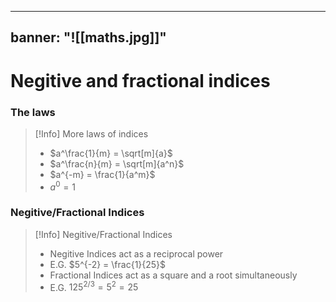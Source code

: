 
---
banner: "![[maths.jpg]]"
---

# Negitive and fractional indices

### The laws

>[!Info] More laws of indices
>- $a^\frac{1}{m} = \sqrt[m]{a}$
>- $a^\frac{n}{m} = \sqrt[m]{a^n}$
>- $a^{-m} = \frac{1}{a^m}$
>- $a^0 = 1$

### Negitive/Fractional Indices

>[!Info] Negitive/Fractional Indices
>- Negitive Indices act as a reciprocal power
>- E.G. $5^{-2} = \frac{1}{25}$
>- Fractional Indices act as a square and a root simultaneously
>- E.G. $125^{2/3} = 5^2 = 25$


